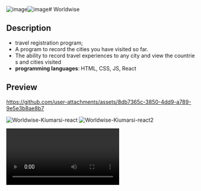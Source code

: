 ![image](https://github.com/user-attachments/assets/500aeeba-cf4e-41e5-9cc4-39720ab39521)![image](https://github.com/user-attachments/assets/5bf9cf22-6d99-4aa2-bfa8-af9d520e6424)# Worldwise
## Description
- travel registration program;
- A program to record the cities you have visited so far.
- The ability to record travel experiences to any city and view the countries and cities visited
- **programming languages**: HTML, CSS, JS, React
## Preview


https://github.com/user-attachments/assets/8db7365c-3850-4dd9-a789-9e5e3b8ae8b7


![Worldwise-Kiumarsi-react](https://github.com/user-attachments/assets/1d1b10c6-7865-4ad4-98b3-7d3ea0fa3a44)
![Worldwise-Kiumarsi-react2](https://github.com/user-attachments/assets/1f14f232-c271-42bb-bc5d-35e18395a6e8)


<video controls Autoplay src="https://github.com/user-attachments/assets/8db7365c-3850-4dd9-a789-9e5e3b8ae8b7" type="video/mp4"> 
<img src="https://github.com/user-attachments/assets/1f14f232-c271-42bb-bc5d-35e18395a6e8" width="120">
<img src="https://github.com/user-attachments/assets/1d1b10c6-7865-4ad4-98b3-7d3ea0fa3a44" width="120">

## how to use
1. **Clone the repository**
    ```
    git clone https://github.com/Kiyomarthi/worldwise.git
    ```
2. **Navigate to the project directory**
    ```
    cd worldwise
    ```
3. **Install dependencies**
    ```
    npm i
    ```
4. **Start the development server**
    ```
    npm run dev
    ```
5. **Start the Fake Server**
    ```
    npm run server
    ```
## links
- [Resume](https://drive.google.com/file/d/1MSikW0hlfwjpsI_VPBEZjkt8BuPGj5z8/view?usp=sharing)
- [Linkedin](https://www.linkedin.com/in/kiyomarthi/)

## React + Vite

This template provides a minimal setup to get React working in Vite with HMR and some ESLint rules.

Currently, two official plugins are available:

- [@vitejs/plugin-react](https://github.com/vitejs/vite-plugin-react/blob/main/packages/plugin-react/README.md) uses [Babel](https://babeljs.io/) for Fast Refresh
- [@vitejs/plugin-react-swc](https://github.com/vitejs/vite-plugin-react-swc) uses [SWC](https://swc.rs/) for Fast Refresh
